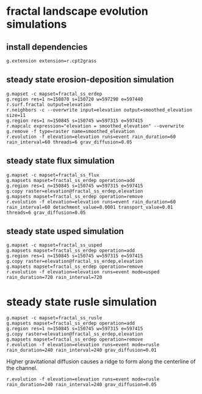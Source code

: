 # fractal landscape evolution simulations

## install dependencies
```
g.extension extension=r.cpt2grass
```

## steady state erosion-deposition simulation
```
g.mapset -c mapset=fractal_ss_erdep
g.region res=1 n=150870 s=150720 w=597290 e=597440
r.surf.fractal output=elevation
r.neighbors -c --overwrite input=elevation output=smoothed_elevation size=11
g.region res=1 n=150845 s=150745 w=597315 e=597415
r.mapcalc expression="elevation = smoothed_elevation" --overwrite
g.remove -f type=raster name=smoothed_elevation
r.evolution -f elevation=elevation runs=event rain_duration=60 rain_interval=60 threads=6 grav_diffusion=0.05
```

## steady state flux simulation
```
g.mapset -c mapset=fractal_ss_flux
g.mapsets mapset=fractal_ss_erdep operation=add
g.region res=1 n=150845 s=150745 w=597315 e=597415
g.copy raster=elevation@fractal_ss_erdep,elevation
g.mapsets mapset=fractal_ss_erdep operation=remove
r.evolution -f elevation=elevation runs=event rain_duration=60 rain_interval=60 detachment_value=0.0001 transport_value=0.01 threads=6 grav_diffusion=0.05
```

## steady state usped simulation
```
g.mapset -c mapset=fractal_ss_usped
g.mapsets mapset=fractal_ss_erdep operation=add
g.region res=1 n=150845 s=150745 w=597315 e=597415
g.copy raster=elevation@fractal_ss_erdep,elevation
g.mapsets mapset=fractal_ss_erdep operation=remove
r.evolution -f elevation=elevation runs=event mode=usped rain_duration=720 rain_interval=720
```

# steady state rusle simulation
```
g.mapset -c mapset=fractal_ss_rusle
g.mapsets mapset=fractal_ss_erdep operation=add
g.region res=1 n=150845 s=150745 w=597315 e=597415
g.copy raster=elevation@fractal_ss_erdep,elevation
g.mapsets mapset=fractal_ss_erdep operation=remove
r.evolution -f elevation=elevation runs=event mode=rusle rain_duration=240 rain_interval=240 grav_diffusion=0.01
```

Higher gravitational diffusion causes a ridge to form along the centerline of the channel.
```
r.evolution -f elevation=elevation runs=event mode=rusle rain_duration=240 rain_interval=240 grav_diffusion=0.05
```

